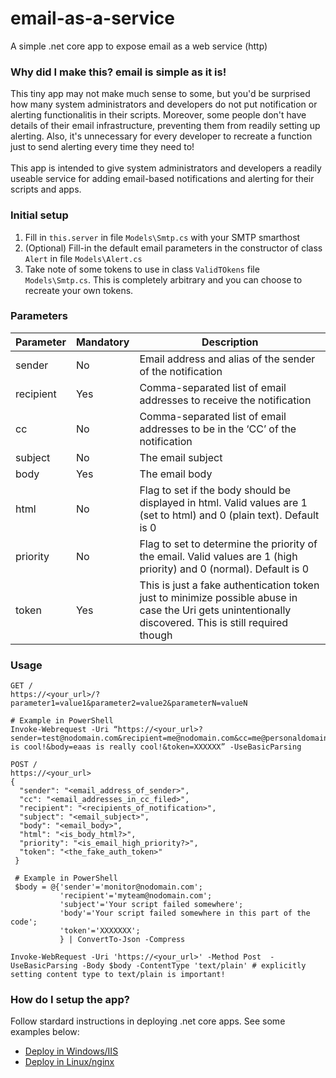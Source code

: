 # email-as-a-service
A simple .net core app to expose email as a web service (http)

### Why did I make this? email is simple as it is!

This tiny app may not make much sense to some, but you'd be surprised how many system administrators and developers do not put notification or alerting functionalitis in their scripts. Moreover, some people don't have details of their email infrastructure, preventing them from readily setting up alerting. Also, it's unnecessary for every developer to recreate a function just to send alerting every time they need to!<br><br>
This app is intended to give system administrators and developers a readily useable service for adding email-based notifications and alerting for their scripts and apps.

### Initial setup
1. Fill in `this.server` in file `Models\Smtp.cs` with your SMTP smarthost
2. (Optional) Fill-in the default email parameters in the constructor of class `Alert`  in file `Models\Alert.cs`
3. Take note of some tokens to use in class `ValidTOkens` file `Models\Smtp.cs`. This is completely arbitrary and you can choose to recreate your own tokens.

### Parameters

|Parameter|Mandatory|Description|
| ------- | ------- | --------- |
|sender|No|Email address and alias of the sender of the notification|
|recipient|Yes|Comma-separated list of email addresses to receive the notification|
|cc|No|Comma-separated list of email addresses to be in the ‘CC’ of the notification|
|subject|No|The email subject|
|body|Yes|The email body|
|html|No|Flag to set if the body should be displayed in html. Valid values are 1 (set to html) and 0 (plain text). Default is 0|
|priority|No|Flag to set to determine the priority of the email. Valid values are 1 (high priority) and 0 (normal). Default is 0|
|token|Yes|This is just a fake authentication token just to minimize possible abuse in case the Uri gets unintentionally discovered. This is still required though|

### Usage

```
GET /
https://<your_url>/?parameter1=value1&parameter2=value2&parameterN=valueN

# Example in PowerShell
Invoke-Webrequest -Uri “https://<your_url>?sender=test@nodomain.com&recipient=me@nodomain.com&cc=me@personaldomain.com&subject=eaas is cool!&body=eaas is really cool!&token=XXXXXX” -UseBasicParsing
```
```
POST /
https://<your_url>
{
  "sender": "<email_address_of_sender>",
  "cc": "<email_addresses_in_cc_filed>",
  "recipient": "<recipients_of_notification>", 
  "subject": "<email_subject>",
  "body": "<email_body>",
  "html": "<is_body_html?>",
  "priority": "<is_email_high_priority?>",
  "token": "<the_fake_auth_token>"
 }
 
 # Example in PowerShell
 $body = @{'sender'='monitor@nodomain.com';
           'recipient'='myteam@nodomain.com';
           'subject'='Your script failed somewhere';
           'body'='Your script failed somewhere in this part of the code';
           'token'='XXXXXXX';
           } | ConvertTo-Json -Compress

Invoke-WebRequest -Uri 'https://<your_url>' -Method Post  -UseBasicParsing -Body $body -ContentType 'text/plain' # explicitly setting content type to text/plain is important!
```

### How do I setup the app?

Follow stardard instructions in deploying .net core apps. See some examples below:<br>
- [Deploy in Windows/IIS](https://docs.microsoft.com/en-us/aspnet/core/host-and-deploy/iis/index?view=aspnetcore-2.2)<br>
- [Deploy in Linux/nginx](https://docs.microsoft.com/en-us/aspnet/core/host-and-deploy/linux-nginx?view=aspnetcore-2.2)<br>
